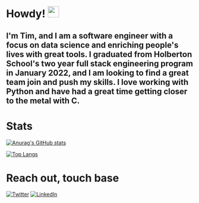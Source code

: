 # Howdy! <img src="https://raw.githubusercontent.com/MartinHeinz/MartinHeinz/master/wave.gif" width="30px">


I'm Tim, and I am a software engineer with a focus on data science and enriching people's lives with great tools. I graduated from Holberton School's two year full stack engineering program in January 2022, and I am looking to find a great team join and push my skills. I love working with Python and have had a great time getting closer to the metal with C.
--

# Stats

[![Anurag's GitHub stats](https://github-readme-stats-git-masterrstaa-rickstaa.vercel.app/api?username=TMcMac&count_private=true&show_icons=true&theme=tokyonight)](https://github.com/anuraghazra/github-readme-stats)

[![Top Langs](https://github-readme-stats.vercel.app/api/top-langs/?username=tmcmac&show_icons=true&theme=tokyonight)](https://github.com/anuraghazra/github-readme-stats)


# Reach out, touch base
<!-- Actual text -->

[![Twitter][1.2]][1] [![LinkedIn][2.2]][2]

<!-- Icons -->

[1.2]: https://img.icons8.com/ios/50/4a90e2/twitter--v1.png
[2.2]: https://img.icons8.com/ios-filled/50/4a90e2/linkedin.png

<!-- Links to your social media accounts -->

[1]: https://twitter.com/CMDmine
[2]: https://www.linkedin.com/in/timmcmacken/
